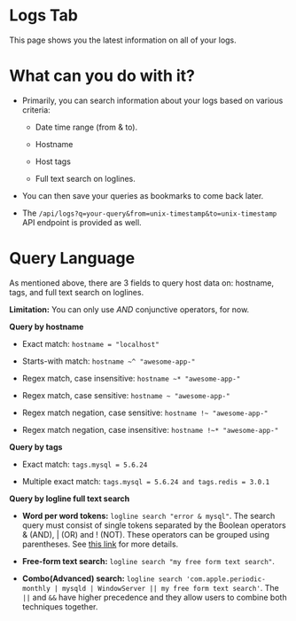 # Logs Tab

This page shows you the latest information on all of your logs.


# What can you do with it?

* Primarily, you can search information about your logs based on various criteria:

	* Date time range (from & to).

	* Hostname

	* Host tags

	* Full text search on loglines.

* You can then save your queries as bookmarks to come back later.

* The `/api/logs?q=your-query&from=unix-timestamp&to=unix-timestamp` API endpoint is provided as well.


# Query Language

As mentioned above, there are 3 fields to query host data on: hostname, tags, and full text search on loglines.

**Limitation:** You can only use *AND* conjunctive operators, for now.


**Query by hostname**

* Exact match: `hostname = "localhost"`

* Starts-with match: `hostname ~^ "awesome-app-"`

* Regex match, case insensitive: `hostname ~* "awesome-app-"`

* Regex match, case sensitive: `hostname ~ "awesome-app-"`

* Regex match negation, case sensitive: `hostname !~ "awesome-app-"`

* Regex match negation, case insensitive: `hostname !~* "awesome-app-"`


**Query by tags**

* Exact match: `tags.mysql = 5.6.24`

* Multiple exact match: `tags.mysql = 5.6.24 and tags.redis = 3.0.1`


**Query by logline full text search**

* **Word per word tokens:** `logline search "error & mysql"`. The search query must consist of single tokens separated by the Boolean operators & (AND), | (OR) and ! (NOT). These operators can be grouped using parentheses. See [this link](http://www.postgresql.org/docs/current/static/textsearch-controls.html) for more details.

* **Free-form text search:** `logline search "my free form text search"`.

* **Combo(Advanced) search:** `logline search 'com.apple.periodic-monthly | mysqld | WindowServer || my free form text search'`. The `||` and `&&` have higher precedence and they allow users to combine both techniques together.

